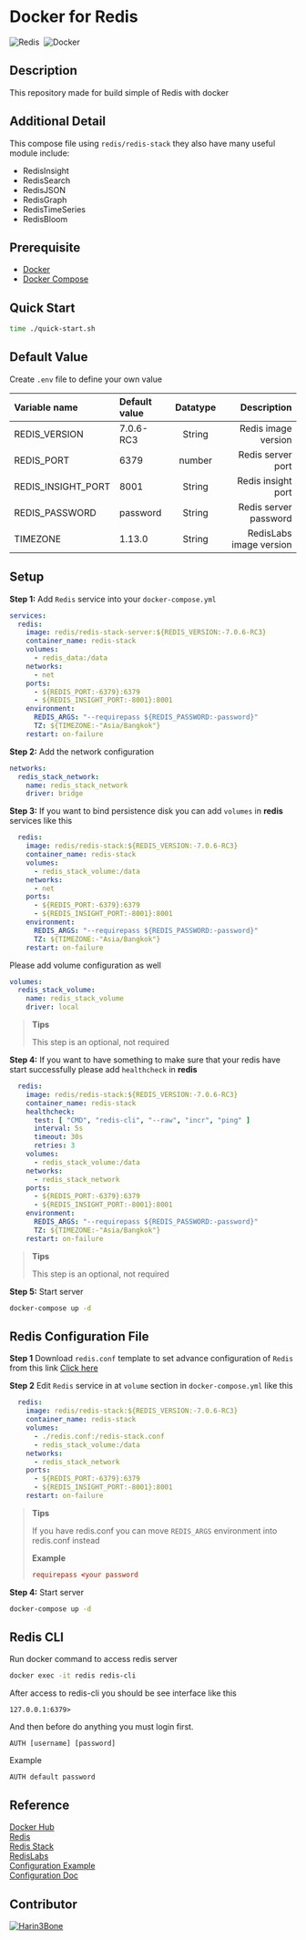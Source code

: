 # Docker for Redis
<img alt="Redis" src="https://img.shields.io/badge/Redis-DC382D?&style=flat&logo=redis&logoColor=FFFFFF">&nbsp;
<img alt="Docker" src="https://img.shields.io/badge/Docker-2496ED?&style=flat&logo=docker&logoColor=ffffff">&nbsp;

## Description
This repository made for build simple of Redis with docker

## Additional Detail
This compose file using `redis/redis-stack` they also have many useful module include:
- RedisInsight
- RedisSearch
- RedisJSON
- RedisGraph
- RedisTimeSeries
- RedisBloom

## Prerequisite
* [Docker](https://docs.docker.com/engine/install/ubuntu/)
* [Docker Compose](https://docs.docker.com/compose/install/)

## Quick Start
```bash
time ./quick-start.sh
```

## Default Value
Create `.env` file to define your own value

| Variable name      | Default value | Datatype |             Description |
|:-------------------|:--------------|:--------:|------------------------:|
| REDIS_VERSION      | 7.0.6-RC3     |  String  |     Redis image version |
| REDIS_PORT         | 6379          |  number  |       Redis server port |
| REDIS_INSIGHT_PORT | 8001          |  String  |      Redis insight port |
| REDIS_PASSWORD     | password      |  String  |   Redis server password |
| TIMEZONE           | 1.13.0        |  String  | RedisLabs image version |

## Setup

**Step 1:** Add `Redis` service into your `docker-compose.yml`
```yaml
services:
  redis:
    image: redis/redis-stack-server:${REDIS_VERSION:-7.0.6-RC3}
    container_name: redis-stack
    volumes:
      - redis_data:/data
    networks:
      - net
    ports:
      - ${REDIS_PORT:-6379}:6379
      - ${REDIS_INSIGHT_PORT:-8001}:8001
    environment:
      REDIS_ARGS: "--requirepass ${REDIS_PASSWORD:-password}"
      TZ: ${TIMEZONE:-"Asia/Bangkok"}
    restart: on-failure
```
**Step 2:** Add the network configuration
```yaml
networks:
  redis_stack_network:
    name: redis_stack_network
    driver: bridge
```

**Step 3:** If you want to bind persistence disk you can add `volumes` in **redis** services like this

```yaml
  redis:
    image: redis/redis-stack:${REDIS_VERSION:-7.0.6-RC3}
    container_name: redis-stack
    volumes:
      - redis_stack_volume:/data
    networks:
      - net
    ports:
      - ${REDIS_PORT:-6379}:6379
      - ${REDIS_INSIGHT_PORT:-8001}:8001
    environment:
      REDIS_ARGS: "--requirepass ${REDIS_PASSWORD:-password}"
      TZ: ${TIMEZONE:-"Asia/Bangkok"}
    restart: on-failure
```
Please add volume configuration as well

```yaml
volumes:
  redis_stack_volume:
    name: redis_stack_volume
    driver: local
```

> **Tips**
>
> This step is an optional, not required

**Step 4:** If you want to have something to make sure that your redis have start successfully please add `healthcheck` in **redis**

```yaml
  redis:
    image: redis/redis-stack:${REDIS_VERSION:-7.0.6-RC3}
    container_name: redis-stack
    healthcheck:
      test: [ "CMD", "redis-cli", "--raw", "incr", "ping" ]
      interval: 5s
      timeout: 30s
      retries: 3
    volumes:
      - redis_stack_volume:/data
    networks:
      - redis_stack_network
    ports:
      - ${REDIS_PORT:-6379}:6379
      - ${REDIS_INSIGHT_PORT:-8001}:8001
    environment:
      REDIS_ARGS: "--requirepass ${REDIS_PASSWORD:-password}"
      TZ: ${TIMEZONE:-"Asia/Bangkok"}
    restart: on-failure
```

> **Tips**
>
> This step is an optional, not required

**Step 5:** Start server
```bash
docker-compose up -d
```

## Redis Configuration File
**Step 1** Download `redis.conf` template to set advance configuration of `Redis` from this link [Click here](https://redis.io/docs/management/config-file/)

**Step 2** Edit `Redis` service in at `volume` section in `docker-compose.yml` like this
```yaml
  redis:
    image: redis/redis-stack:${REDIS_VERSION:-7.0.6-RC3}
    container_name: redis-stack
    volumes:
      - ./redis.conf:/redis-stack.conf
      - redis_stack_volume:/data
    networks:
      - redis_stack_network
    ports:
      - ${REDIS_PORT:-6379}:6379
      - ${REDIS_INSIGHT_PORT:-8001}:8001
    restart: on-failure
```

> **Tips**
>
> If you have redis.conf you can move `REDIS_ARGS` environment into redis.conf instead
> 
> **Example**
> ```redis.conf
> requirepass <your password
> ``` 

**Step 4:** Start server
```bash
docker-compose up -d
```

## Redis CLI
Run docker command to access redis server
```bash
docker exec -it redis redis-cli
```
After access to redis-cli you should be see interface like this
```
127.0.0.1:6379>
```
And then before do anything you must login first.
```
AUTH [username] [password]
```
Example
```
AUTH default password
```

## Reference
[Docker Hub](https://hub.docker.com/_/redis)<br>
[Redis](https://redis.io/commands)<br>
[Redis Stack](https://redis.io/docs/stack/get-started/install/docker/)<br>
[RedisLabs](https://docs.redislabs.com/latest/ri/installing/install-docker/)<br>
[Configuration Example](https://redis.io/docs/management/config-file/)<br>
[Configuration Doc](https://redis.io/topics/config)

## Contributor
[![Harin3Bone](https://img.shields.io/badge/Harin3Bone-181717?style=flat&logo=github&logoColor=ffffff)](https://github.com/Harin3Bone)
